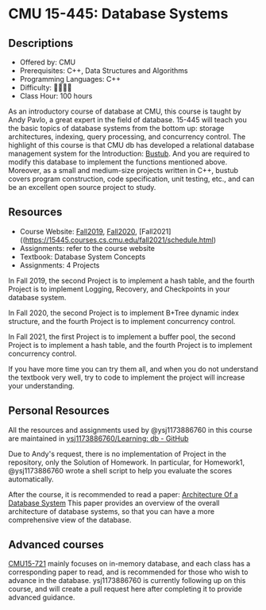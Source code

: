 # CMU 15-445: Database Systems

## Descriptions

- Offered by: CMU
- Prerequisites: C++, Data Structures and Algorithms
- Programming Languages: C++
- Difficulty: 🌟🌟🌟🌟
- Class Hour: 100 hours

As an introductory course of database at CMU, this course is taught by Andy Pavlo, a great expert in the field of database. 15-445 will teach you the basic topics of database systems from the bottom up: storage architectures, indexing, query processing, and concurrency control. The highlight of this course is that CMU db has developed a relational database management system for the Introduction: [Bustub](https://github.com/cmu-db/bustub). And you are required to modify this database to implement the functions mentioned above. Moreover, as a small and medium-size projects written in C++, bustub covers program construction, code specification, unit testing, etc., and can be an excellent open source project to study.

## Resources

- Course Website: [Fall2019](https://15445.courses.cs.cmu.edu/fall2019/schedule.html), [Fall2020](https://15445.courses.cs.cmu.edu/fall2020/schedule.html), [Fall2021]((https://15445.courses.cs.cmu.edu/fall2021/schedule.html)
- Assignments: refer to the course website
- Textbook: Database System Concepts
- Assignments: 4 Projects

In Fall 2019, the second Project is to implement a hash table, and the fourth Project is to implement Logging, Recovery, and Checkpoints in your database system.

In Fall 2020, the second Project is to implement B+Tree dynamic index structure, and the fourth Project is to implement concurrency control.

In Fall 2021, the first Project is to implement a buffer pool, the second Project is to implement a hash table, and the fourth Project is to implement concurrency control.

If you have more time you can try them all, and when you do not understand the textbook very well, try to code to implement the project will increase your understanding.

## Personal Resources

All the resources and assignments used by @ysj1173886760 in this course are maintained in [ysj1173886760/Learning: db - GitHub](https://github.com/ysj1173886760/Learning/tree/master/db)

Due to Andy's request, there is no implementation of Project in the repository, only the Solution of Homework. In particular, for Homework1, @ysj1173886760 wrote a shell script to help you evaluate the scores automatically.

After the course, it is recommended to read a paper: [Architecture Of a Database System](https://github.com/ysj1173886760/paper_notes/tree/master/db) This paper provides an overview of the overall architecture of database systems, so that you can have a more comprehensive view of the database.

## Advanced courses

[CMU15-721](https://15721.courses.cs.cmu.edu/spring2020/) mainly focuses on in-memory database, and each class has a corresponding paper to read, and is recommended for those who wish to advance in the database. ysj1173886760 is currently following up on this course, and will create a pull request here after completing it to provide advanced guidance.
